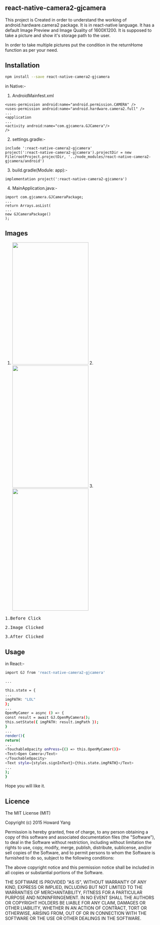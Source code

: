 ## react-native-camera2-gjcamera

This project is Created in order to understand the working of android.hardware.camera2 package.
It is in react-native language.
It has a default Image Preview and Image Quality of 1600X1200.
It is supposed to take a picture and show it's storage path to the user.

In order to take multiple pictures put the condition in the returnHome function as per your need.

## Installation

```sh
npm install --save react-native-camera2-gjcamera
```

in Native:-

1) AndroidMainfest.xml
```
<uses-permission android:name="android.permission.CAMERA" />
<uses-permission android:name="android.hardware.camera2.full" />
...
<application
...
<activity android:name="com.gjcamera.GJCamera"/>
/>
```
2) settings.gradle:-
```
include ':react-native-camera2-gjcamera'
project(':react-native-camera2-gjcamera').projectDir = new File(rootProject.projectDir, '../node_modules/react-native-camera2-gjcamera/android')
```
3) build.gradle(Module: app):-
```
implementation project(':react-native-camera2-gjcamera')
```

4) MainApplication.java:-

```
import com.gjcamera.GJCameraPackage;
...
return Arrays.asList(
...
new GJCameraPackage()
);
```
## Images
1. <img width=250px height=400px src ="https://user-images.githubusercontent.com/49477268/58932868-03755f00-8783-11e9-9247-e0b1ef8add82.png"/>   2. <img width=250px height=400px src ="https://user-images.githubusercontent.com/49477268/58932871-083a1300-8783-11e9-8682-b917666eb4a9.png"/>   3. <img width=250px height=400px src ="https://user-images.githubusercontent.com/49477268/58932875-0c663080-8783-11e9-87f3-e854d46d220b.png"/>

<pre>1.Before Click</pre><pre>2.Image Clicked </pre><pre>3.After Clicked</pre>

## Usage

in React:-
```sh
import GJ from 'react-native-camera2-gjcamera'

...

this.state = {
...
imgPATH: "LOL"
};
...
OpenMyCamer = async () => {
const result = await GJ.OpenMyCamera();
this.setState({ imgPATH: result.imgPath });
}
...
render(){
return(
...
<TouchableOpacity onPress={() => this.OpenMyCamer()}>
<Text>Open Camera</Text>
</TouchableOpacity>
<Text style={styles.signInText}>{this.state.imgPATH}</Text>
...
);
}
```

Hope you will like it.

## Licence
The MIT License (MIT)

Copyright (c) 2015 Howard Yang

Permission is hereby granted, free of charge, to any person obtaining a copy
of this software and associated documentation files (the "Software"), to deal
in the Software without restriction, including without limitation the rights
to use, copy, modify, merge, publish, distribute, sublicense, and/or sell
copies of the Software, and to permit persons to whom the Software is
furnished to do so, subject to the following conditions:

The above copyright notice and this permission notice shall be included in all
copies or substantial portions of the Software.

THE SOFTWARE IS PROVIDED "AS IS", WITHOUT WARRANTY OF ANY KIND, EXPRESS OR
IMPLIED, INCLUDING BUT NOT LIMITED TO THE WARRANTIES OF MERCHANTABILITY,
FITNESS FOR A PARTICULAR PURPOSE AND NONINFRINGEMENT. IN NO EVENT SHALL THE
AUTHORS OR COPYRIGHT HOLDERS BE LIABLE FOR ANY CLAIM, DAMAGES OR OTHER
LIABILITY, WHETHER IN AN ACTION OF CONTRACT, TORT OR OTHERWISE, ARISING FROM,
OUT OF OR IN CONNECTION WITH THE SOFTWARE OR THE USE OR OTHER DEALINGS IN THE
SOFTWARE.


